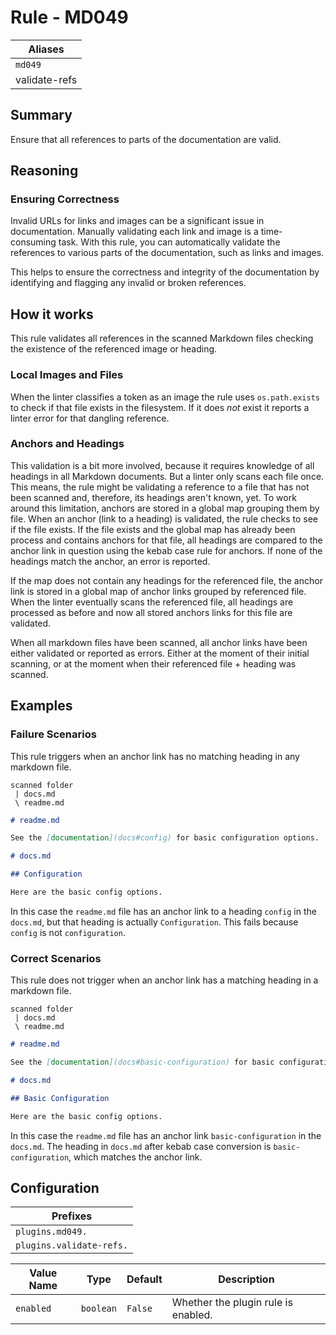 # Rule - MD049

| Aliases       |
|---------------|
| `md049`       |
| validate-refs |

## Summary

Ensure that all references to parts of the documentation are valid.

## Reasoning

### Ensuring Correctness

Invalid URLs for links and images can be a significant issue in documentation.
Manually validating each link and image is a time-consuming task.
With this rule, you can automatically validate the references to various parts of the documentation,
such as links and images.

This helps to ensure the correctness and integrity of the documentation by identifying and flagging any invalid or
broken references.

## How it works

This rule validates all references in the scanned Markdown files checking the existence of the referenced image or
heading.

### Local Images and Files

When the linter classifies a token as an image the rule uses `os.path.exists` to check if that file exists in
the filesystem. If it does *not* exist it reports a linter error for that dangling reference.

### Anchors and Headings

This validation is a bit more involved, because it requires knowledge of all headings in all Markdown documents. But
a linter only scans each file once. This means, the rule might be validating a reference to a file that has not been
scanned and, therefore, its headings aren't known, yet. To work around this limitation, anchors are stored in a global
map grouping them by file. When an anchor (link to a heading) is validated, the rule checks to see if the file exists.
If the file exists and the global map has already been process and contains anchors for that file, all headings are 
compared to the anchor link in question using the kebab case rule for anchors. If none of the headings match the anchor,
an error is reported.

If the map does not contain any headings for the referenced file, the anchor link is stored in a global map of anchor
links grouped by referenced file. When the linter eventually scans the referenced file, all headings are processed as
before and now all stored anchors links for this file are validated.

When all markdown files have been scanned, all anchor links have been either validated or reported as errors. Either at
the moment of their initial scanning, or at the moment when their referenced file + heading was scanned.

## Examples

### Failure Scenarios

This rule triggers when an anchor link has no matching heading in any markdown file.

```
scanned folder
 | docs.md
 \ readme.md
```

```Markdown
# readme.md

See the [documentation](docs#config) for basic configuration options.
```

```Markdown
# docs.md

## Configuration

Here are the basic config options.
```

In this case the `readme.md` file has an anchor link to a heading `config` in the `docs.md`, but that heading is 
actually `Configuration`. This fails because `config` is not `configuration`.

### Correct Scenarios

This rule does not trigger when an anchor link has a matching heading in a markdown file.

```
scanned folder
 | docs.md
 \ readme.md
```

```Markdown
# readme.md

See the [documentation](docs#basic-configuration) for basic configuration options.
```

```Markdown
# docs.md

## Basic Configuration 

Here are the basic config options.
```

In this case the `readme.md` file has an anchor link `basic-configuration` in the `docs.md`. The heading in `docs.md`
after kebab case conversion is `basic-configuration`, which matches the anchor link.

## Configuration

| Prefixes                 |
|--------------------------|
| `plugins.md049.`         |
| `plugins.validate-refs.` |

| Value Name    | Type      | Default                      | Description                                                          |
|---------------|-----------|------------------------------|----------------------------------------------------------------------|
| `enabled`     | `boolean` | `False`                      | Whether the plugin rule is enabled.                                  |
